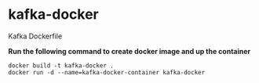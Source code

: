 # kafka-docker
Kafka Dockerfile

**Run the following command to create docker image and up the container**
```
docker build -t kafka-docker .
docker run -d --name=kafka-docker-container kafka-docker
```